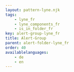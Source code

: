 ```yaml
---
layout: pattern-lyne.njk
tags: 
    - lyne_fr
    - lyne_components_fr
    - is_in_folder_fr
key: alert-group-lyne_fr
title: Alert-Group
parent: alert-folder-lyne_fr
order: 40
availablelanguages: 
    - de
    - en
---
```

